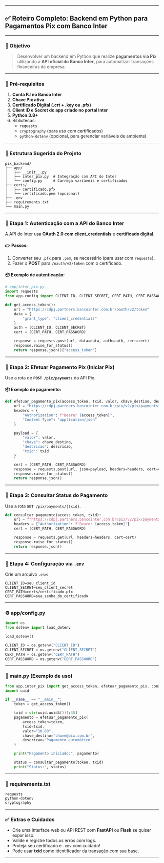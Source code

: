 
---

## ✅ **Roteiro Completo: Backend em Python para Pagamentos Pix com Banco Inter**

---

### **🎯 Objetivo**
> Desenvolver um backend em Python que realize **pagamentos via Pix**, utilizando a **API oficial do Banco Inter**, para automatizar transações financeiras da empresa.

---

### **🔧 Pré-requisitos**

1. **Conta PJ no Banco Inter**
2. **Chave Pix ativa**
3. **Certificado Digital (.crt + .key ou .pfx)**
4. **Client ID e Secret do app criado no portal Inter**
5. **Python 3.8+**
6. Bibliotecas:
   - `requests`
   - `cryptography` (para uso com certificados)
   - `python-dotenv` (opcional, para gerenciar variáveis de ambiente)

---

### **📁 Estrutura Sugerida do Projeto**

```
pix_backend/
├── app/
│   ├── __init__.py
│   ├── inter_pix.py  # Integração com API do Inter
│   └── config.py     # Carrega variáveis e certificados
├── certs/
│   ├── certificado.pfx
│   └── certificado.pem (opcional)
├── .env
├── requirements.txt
└── main.py
```

---

### **🔐 Etapa 1: Autenticação com a API do Banco Inter**

A API do Inter usa **OAuth 2.0 com client_credentials** e **certificado digital**.

#### 👉 Passos:
1. Converter seu `.pfx` para `.pem`, se necessário (para usar com `requests`).
2. Fazer o **POST** para `/oauth/v2/token` com o certificado.

#### 📦 Exemplo de autenticação:

```python
# app/inter_pix.py
import requests
from app.config import CLIENT_ID, CLIENT_SECRET, CERT_PATH, CERT_PASSWORD

def get_access_token():
    url = "https://cdpj.partners.bancointer.com.br/oauth/v2/token"
    data = {
        "grant_type": "client_credentials"
    }
    auth = (CLIENT_ID, CLIENT_SECRET)
    cert = (CERT_PATH, CERT_PASSWORD)

    response = requests.post(url, data=data, auth=auth, cert=cert)
    response.raise_for_status()
    return response.json()["access_token"]
```

---

### **💸 Etapa 2: Efetuar Pagamento Pix (Iniciar Pix)**

Use a rota de **`POST /pix/payments`** da API Pix.

#### 📦 Exemplo de pagamento:

```python
def efetuar_pagamento_pix(access_token, txid, valor, chave_destino, descricao):
    url = "https://cdpj.partners.bancointer.com.br/pix/v2/pix/payments"
    headers = {
        "Authorization": f"Bearer {access_token}",
        "Content-Type": "application/json"
    }

    payload = {
        "valor": valor,
        "chave": chave_destino,
        "descricao": descricao,
        "txid": txid
    }

    cert = (CERT_PATH, CERT_PASSWORD)
    response = requests.post(url, json=payload, headers=headers, cert=cert)
    response.raise_for_status()
    return response.json()
```

---

### **📡 Etapa 3: Consultar Status do Pagamento**

Use a rota `GET /pix/payments/{txid}`.

```python
def consultar_pagamento(access_token, txid):
    url = f"https://cdpj.partners.bancointer.com.br/pix/v2/pix/payments/{txid}"
    headers = {"Authorization": f"Bearer {access_token}"}
    cert = (CERT_PATH, CERT_PASSWORD)

    response = requests.get(url, headers=headers, cert=cert)
    response.raise_for_status()
    return response.json()
```

---

### **📂 Etapa 4: Configuração via `.env`**

Crie um arquivo `.env`:

```env
CLIENT_ID=seu_client_id
CLIENT_SECRET=seu_client_secret
CERT_PATH=certs/certificado.pfx
CERT_PASSWORD=sua_senha_do_certificado
```

---

### **⚙️ app/config.py**

```python
import os
from dotenv import load_dotenv

load_dotenv()

CLIENT_ID = os.getenv("CLIENT_ID")
CLIENT_SECRET = os.getenv("CLIENT_SECRET")
CERT_PATH = os.getenv("CERT_PATH")
CERT_PASSWORD = os.getenv("CERT_PASSWORD")
```

---

### **🚀 main.py (Exemplo de uso)**

```python
from app.inter_pix import get_access_token, efetuar_pagamento_pix, consultar_pagamento
import uuid

if __name__ == "__main__":
    token = get_access_token()

    txid = str(uuid.uuid4())[:35]
    pagamento = efetuar_pagamento_pix(
        access_token=token,
        txid=txid,
        valor="10.00",
        chave_destino="chave@pix.com.br",
        descricao="Pagamento automático"
    )

    print("Pagamento iniciado:", pagamento)

    status = consultar_pagamento(token, txid)
    print("Status:", status)
```

---

### **📜 requirements.txt**

```
requests
python-dotenv
cryptography
```

---

### ✅ **Extras e Cuidados**

- Crie uma interface web ou API REST com **FastAPI** ou **Flask** se quiser expor isso.
- Valide e registre todos os erros com logs.
- Proteja seu certificado e `.env` com cuidado!
- Pode usar **txid** como identificador da transação com sua base.

---